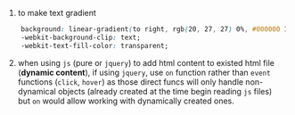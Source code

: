 1. to make text gradient

```css
    background: linear-gradient(to right, rgb(20, 27, 27) 0%, #000000 100%);
    -webkit-background-clip: text;
    -webkit-text-fill-color: transparent;
```

2. when using `js` (pure or `jquery`) to add html content to existed html file (__dynamic content__), if using `jquery`, use `on` function rather than `event` functions (`click`, `hover`) as those direct funcs will only handle non-dynamical objects (already created at the time begin reading `js` files) but `on` would allow working with dynamically created ones.